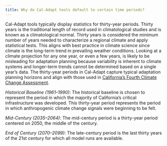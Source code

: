 ```yaml
---
title: Why do Cal-Adapt tools default to certain time periods?
---
```


Cal-Adapt tools typically display statistics for thirty-year periods. Thirty years is the traditional length of record used in climatological studies and is known as a climatological normal. Thirty years is considered the minimum number of years needed to characterize a regional climate and apply statistical tests. This aligns with best practice in climate science since climate is the long-term trend in prevailing weather conditions. Looking at a climate projection for any one year, or even a few years, is likely to be misleading for adaptation planning because variability is inherent to climate systems and longer-term trends cannot be determined based on a single year’s data. The thirty-year periods in Cal-Adapt capture typical adaptation planning horizons and align with those used in [California’s Fourth Climate Change Assessment](https://www.climateassessment.ca.gov/).

*Historical Baseline (1961–1990)*: The historical baseline is chosen to represent the period in which the majority of California’s critical infrastructure was developed. This thirty-year period represents the period in which anthropogenic climate change signals were beginning to be felt.


*Mid-Century (2035–2064)*: The mid-century period is a thirty-year period centered on 2050, the middle of the century.


*End of Century (2070–2099)*: The late-century period is the last thirty years of the 21st century for which all model runs are available.